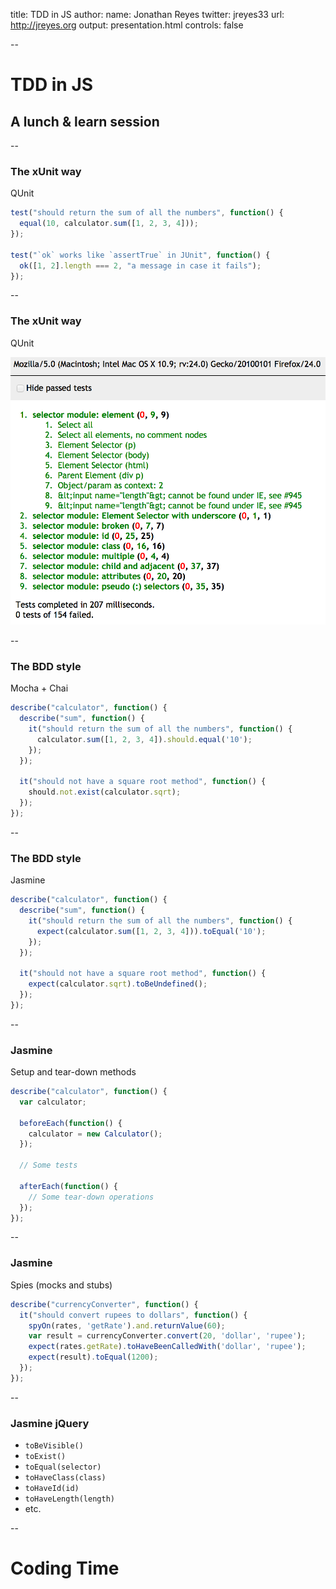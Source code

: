 title: TDD in JS
author:
  name: Jonathan Reyes
  twitter: jreyes33
  url: http://jreyes.org
output: presentation.html
controls: false

--

# TDD in JS
## A lunch & learn session

--

### The xUnit way

QUnit

```javascript
test("should return the sum of all the numbers", function() {
  equal(10, calculator.sum([1, 2, 3, 4]));
});

test("`ok` works like `assertTrue` in JUnit", function() {
  ok([1, 2].length === 2, "a message in case it fails");
});
```

--

### The xUnit way

QUnit

![qunit](img/qunit.png)

--

### The BDD style

Mocha + Chai

```javascript
describe("calculator", function() {
  describe("sum", function() {
    it("should return the sum of all the numbers", function() {
      calculator.sum([1, 2, 3, 4]).should.equal('10');
    });
  });

  it("should not have a square root method", function() {
    should.not.exist(calculator.sqrt);
  });
});
```

--

### The BDD style

Jasmine

```javascript
describe("calculator", function() {
  describe("sum", function() {
    it("should return the sum of all the numbers", function() {
      expect(calculator.sum([1, 2, 3, 4])).toEqual('10');
    });
  });

  it("should not have a square root method", function() {
    expect(calculator.sqrt).toBeUndefined();
  });
});
```

--

### Jasmine

Setup and tear-down methods

```javascript
describe("calculator", function() {
  var calculator;

  beforeEach(function() {
    calculator = new Calculator();
  });

  // Some tests

  afterEach(function() {
    // Some tear-down operations
  });
});
```

--

### Jasmine

Spies (mocks and stubs)

```javascript
describe("currencyConverter", function() {
  it("should convert rupees to dollars", function() {
    spyOn(rates, 'getRate').and.returnValue(60);
    var result = currencyConverter.convert(20, 'dollar', 'rupee');
    expect(rates.getRate).toHaveBeenCalledWith('dollar', 'rupee');
    expect(result).toEqual(1200);
  });
});
```

--

### Jasmine jQuery

- `toBeVisible()`
- `toExist()`
- `toEqual(selector)`
- `toHaveClass(class)`
- `toHaveId(id)`
- `toHaveLength(length)`
- etc.

--

# Coding Time
